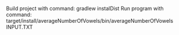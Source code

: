 Build project with command: gradlew instalDist
Run program with command: target/install/averageNumberOfVowels/bin/averageNumberOfVowels INPUT.TXT